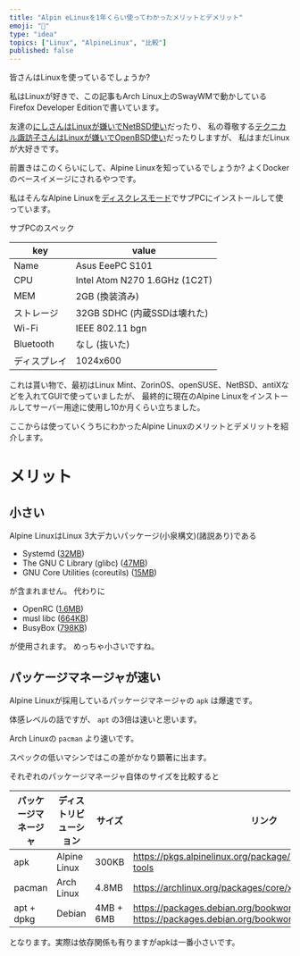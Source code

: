 ```yaml
---
title: "Alpin eLinuxを1年くらい使ってわかったメリットとデメリット"
emoji: "🐧"
type: "idea"
topics: ["Linux", "AlpineLinux", "比較"]
published: false
---
```


皆さんはLinuxを使っているでしょうか?

私はLinuxが好きで、この記事もArch Linux上のSwayWMで動かしているFirefox Developer Editionで書いています。

友達の[にしさんはLinuxが嫌いでNetBSD使い](https://nishi.boats/mejp/)だったり、
私の尊敬する[テクニカル諏訪子さんはLinuxが嫌いでOpenBSD使い](https://technicalsuwako.moe/blog/digital-autonomy-linux-to-openbsd.xhtml)だったりしますが、
私はまだLinuxが大好きです。

前置きはこのくらいにして、Alpine Linuxを知っているでしょうか?
よくDockerのベースイメージにされるやつです。

私はそんなAlpine Linuxを[ディスクレスモード](https://wiki.alpinelinux.org/wiki/Installation#Diskless_Mode)でサブPCにインストールして使っています。

サブPCのスペック

| key | value |
| --- | --- |
| Name | Asus EeePC S101 |
| CPU | Intel Atom N270 1.6GHz (1C2T) |
| MEM | 2GB (換装済み) |
| ストレージ | 32GB SDHC (内蔵SSDは壊れた) |
| Wi-Fi | IEEE 802.11 bgn |
| Bluetooth | なし (抜いた) |
| ディスプレイ | 1024x600 |

これは貰い物で、最初はLinux Mint、ZorinOS、openSUSE、NetBSD、antiXなどを入れてGUIで使っていましたが、
最終的に現在のAlpine Linuxをインストールしてサーバー用途に使用し10か月くらい立ちました。

ここからは使っていくうちにわかったAlpine Linuxのメリットとデメリットを紹介します。


# メリット

## 小さい

Alpine LinuxはLinux 3大デカいパッケージ(小泉構文)(諸説あり)である

- Systemd ([32MB](https://archlinux.org/packages/core/x86_64/systemd/))
- The GNU C Library (glibc) ([47MB](https://archlinux.org/packages/core/x86_64/glibc/))
- GNU Core Utilities (coreutils) ([15MB](https://archlinux.org/packages/core/x86_64/coreutils/))

が含まれません。
代わりに

- OpenRC ([1.6MB](https://pkgs.alpinelinux.org/package/edge/main/x86_64/openrc))
- musl libc ([664KB](https://pkgs.alpinelinux.org/package/edge/main/x86_64/musl))
- BusyBox ([798KB](https://pkgs.alpinelinux.org/package/edge/main/x86_64/busybox))

が使用されます。
めっちゃ小さいですね。

## パッケージマネージャが速い

Alpine Linuxが採用しているパッケージマネージャの `apk` は爆速です。

体感レベルの話ですが、 `apt` の3倍は速いと思います。

Arch Linuxの `pacman` より速いです。

スペックの低いマシンではこの差がかなり顕著に出ます。

それぞれのパッケージマネージャ自体のサイズを比較すると

| パッケージマネージャ | ディストリビューション | サイズ | リンク |
| --- | --- | --- | --- |
| apk | Alpine Linux | 300KB | https://pkgs.alpinelinux.org/package/edge/main/x86_64/apk-tools |
| pacman | Arch Linux | 4.8MB | https://archlinux.org/packages/core/x86_64/pacman/ |
| apt + dpkg | Debian | 4MB + 6MB | https://packages.debian.org/bookworm/apt https://packages.debian.org/bookworm/dpkg |

となります。実際は依存関係も有りますがapkは一番小さいです。
